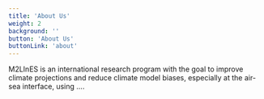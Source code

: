 ```yaml
---
title: 'About Us'
weight: 2
background: ''
button: 'About Us'
buttonLink: 'about'
---
```


M2LInES is an international research program with the goal to improve climate projections and reduce climate model biases, especially at the air-sea interface, using ....
